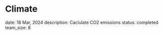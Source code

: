 # Climate

<!-- date: 18 Mar, 2024 -->
<!-- description: Caclulate CO2 emissions -->
<!-- status: completed -->
<!-- team_size: 8 -->

date: 18 Mar, 2024
description: Caclulate CO2 emissions
status: completed
team_size: 8
